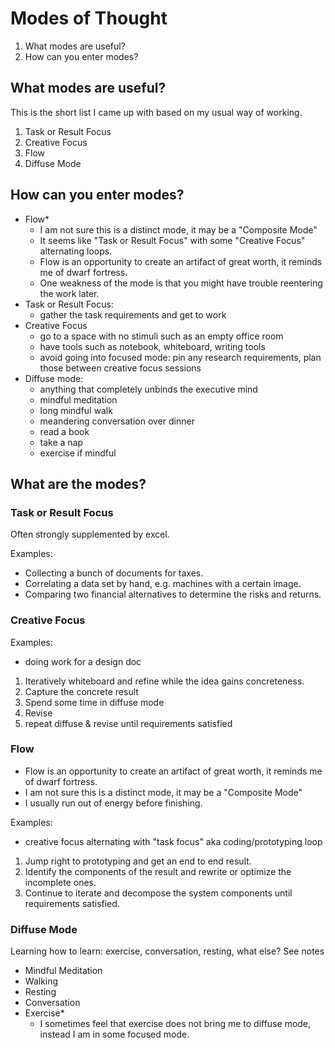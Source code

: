 # Modes of Thought


1. What modes are useful?
2. How can you enter modes?



## What modes are useful?

This is the short list I came up with based on my usual way of working.

1. Task or Result Focus
3. Creative Focus
2. Flow
1. Diffuse Mode


## How can you enter modes?

- Flow\*
  - I am not sure this is a distinct mode, it may be a "Composite Mode"
  - It seems like "Task or Result Focus" with some "Creative Focus" alternating loops.
  - Flow is an opportunity to create an artifact of great worth, it reminds me of dwarf fortress.
  - One weakness of the mode is that you might have trouble reentering the work later.
- Task or Result Focus:
  - gather the task requirements and get to work
- Creative Focus
  - go to a space with no stimuli such as an empty office room
  - have tools such as notebook, whiteboard, writing tools
  - avoid going into focused mode: pin any research requirements, plan those between creative focus sessions
- Diffuse mode:
  - anything that completely unbinds the executive mind
  - mindful meditation
  - long mindful walk
  - meandering conversation over dinner
  - read a book
  - take a nap
  - exercise if mindful


## What are the modes?


### Task or Result Focus

Often strongly supplemented by excel.

Examples:

- Collecting a bunch of documents for taxes.
- Correlating a data set by hand, e.g. machines with a certain image.
- Comparing two financial alternatives to determine the risks and returns.


### Creative Focus

Examples:
  - doing work for a design doc

1. Iteratively whiteboard and refine while the idea gains concreteness.
2. Capture the concrete result
3. Spend some time in diffuse mode
4. Revise
5. repeat diffuse & revise until requirements satisfied


### Flow

- Flow is an opportunity to create an artifact of great worth, it reminds me of dwarf fortress.
- I am not sure this is a distinct mode, it may be a "Composite Mode"
- I usually run out of energy before finishing.

Examples:
  - creative focus alternating with "task focus" aka coding/prototyping loop


1. Jump right to prototyping and get an end to end result.
2. Identify the components of the result and rewrite or optimize the incomplete ones.
3. Continue to iterate and decompose the system components until requirements satisfied.


### Diffuse Mode

Learning how to learn: exercise, conversation, resting, what else? See notes

- Mindful Meditation
- Walking
- Resting
- Conversation
- Exercise\*
  - I sometimes feel that exercise does not bring me to diffuse mode, instead I am in some focused mode.



